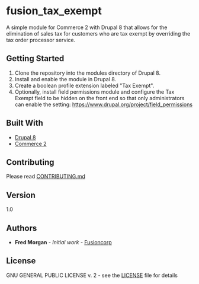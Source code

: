 # fusion_tax_exempt

A simple module for Commerce 2 with Drupal 8 that allows for the elimination of sales tax for customers who are tax exempt by overriding the tax order processor service.

## Getting Started

1. Clone the repository into the modules directory of Drupal 8.
2. Install and enable the module in Drupal 8.
3. Create a boolean profile extension labeled "Tax Exempt".
4. Optionally, install field permissions module and configure the Tax Exempt field to be hidden on the front end so that only administrators can enable the setting: https://www.drupal.org/project/field_permissions


## Built With

* [Drupal 8](https://www.drupal.org/8)
* [Commerce 2](https://www.drupal.org/project/commerce/releases/8.x-2.0)

## Contributing

Please read [CONTRIBUTING.md](CONTRIBUTING.md)

## Version

1.0 

## Authors

* **Fred Morgan** - *Initial work* - [Fusioncorp](https://www.fusioncorpdesign.com)


## License

GNU GENERAL PUBLIC LICENSE v. 2 - see the [LICENSE](LICENSE) file for details
